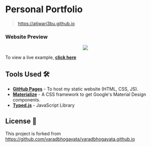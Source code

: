 # Personal Portfolio  
> https://atiwari3bu.github.io

### Website Preview
<p align="center"> 
  <kbd>
    <a href="https://atiwari3bu.github.io" target="_blank"><img src="examples/preview.gif">
  </a>
  </kbd>
</p>

To view a live example, **[click here](https://atiwari3bu.github.io/)**

## Tools Used 🛠️
* [<b>GitHub Pages</b>](https://create-react-app.dev/docs/deployment/#github-pages) - To host my static website (HTML, CSS, JS).
* [<b>Materialize</b>](https://materializecss.com/) - A CSS framework to get Google's Material Design components.
* [<b>Typed.js</b>](https://mattboldt.com/demos/typed-js/) - JavaScript Library

## License 📄
This project is forked from https://github.com/varadbhogayata/varadbhogayata.github.io
